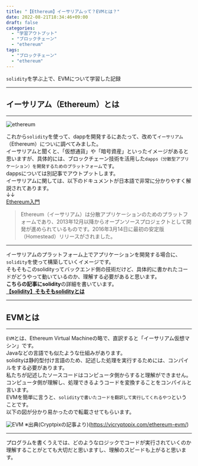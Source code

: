 ```yaml
---
title: "【Ethereum】イーサリアムって？EVMとは？"
date: 2022-08-21T18:34:46+09:00
draft: false
categories:
  - "学習アウトプット"
  - "ブロックチェーン"
  - "ethereum"
tags:
  - "ブロックチェーン"
  - "ethereum"
---
```

`solidity`を学ぶ上で、EVMについて学習した記録
<!--more-->

***

## イーサリアム（Ethereum）とは

***

![ethereum](../../img/17_erc20.png)

これから`solidity`を使って、dappを開発するにあたって、改めて`イーサリアム`（Ethereum）についに調べてみました。  
イーサリアムと聞くと、「仮想通貨」や「暗号資産」といったイメージがあると思いますが、具体的には、ブロックチェーン技術を活用した`dapps（分散型アプリケーション）を開発するためのプラットフォーム`です。  
dappsについては別記事でアウトプットします。  
イーサリアムに関しては、以下のドキュメントが日本語で非常に分かりやすく解説されてあります。  
↓↓  
[Ethereum入門](https://book.ethereum-jp.net/what_is_ethereum)  

>Ethereum（イーサリアム）は分散アプリケーションのためのプラットフォームであり、2013年12月以降からオープンソースプロジェクトとして開発が進められているものです。2016年3月14日に最初の安定版（Homestead）リリースがされました。

*** 
イーサリアムのプラットフォーム上でアプリケーションを開発する場合に、`solidity`を使って構築していくイメージです。  
そもそもこのsolidityってバックエンド側の技術だけど、具体的に書かれたコードがどうやって動いているのか、理解する必要があると思います。  
**こちらの記事にsolidity**の詳細を書いています。  
**[【solidity】そもそもsolidityとは](./10_solidity01.md)**

***

## EVMとは

***
`EVM`とは、Ethereum Virtual Machineの略で、直訳すると「イーサリアム仮想マシン」です。  
 Javaなどの言語でも似たような仕組みがあります。  
 solidityは静的型付け言語のため、記述した処理を実行するためには、コンパイルをする必要があります。  
 私たちが記述したソースコードはコンピュータ側からすると理解ができません。  
 コンピュータ側が理解し、処理できるようコードを変換することをコンパイルと言います。  
 EVMを簡単に言うと、`solidityで書いたコードを翻訳して実行してくれるやつ`ということです。  
 以下の図が分かり易かったので転載させてもらいます。

![EVM](../../img/16_evm.png)
※出典(Cryptpixの記事より)(https://vicryptopix.com/ethereum-evm/)

***
プログラムを書くうえでは、どのようなロジックでコードが実行されていくのか理解することがとても大切だと思いますし、理解のスピードも上がると思います。